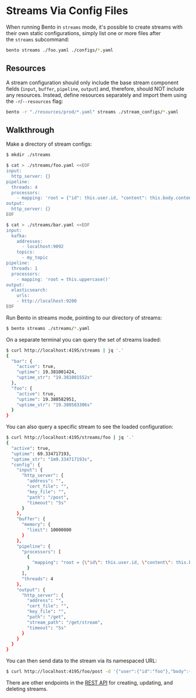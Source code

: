 # Streams Via Config Files

When running Bento in `streams` mode, it's possible to create streams with their own static configurations, simply list one or more files after the `streams` subcommand:

```bash
bento streams ./foo.yaml ./configs/*.yaml
```

## Resources

A stream configuration should only include the base stream component fields (`input`, `buffer`, `pipeline`, `output`) and, therefore, should NOT include any resources. Instead, define resources separately and import them using the `-r`/`--resources` flag:

```bash
bento -r "./resources/prod/*.yaml" streams ./stream_configs/*.yaml
```

## Walkthrough

Make a directory of stream configs:

```bash
$ mkdir ./streams

$ cat > ./streams/foo.yaml <<EOF
input:
  http_server: {}
pipeline:
  threads: 4
  processors:
    - mapping: 'root = {"id": this.user.id, "content": this.body.content}'
output:
  http_server: {}
EOF

$ cat > ./streams/bar.yaml <<EOF
input:
  kafka:
    addresses:
      - localhost:9092
    topics:
      - my_topic
pipeline:
  threads: 1
  processors:
    - mapping: 'root = this.uppercase()'
output:
  elasticsearch:
    urls:
    - http://localhost:9200
EOF
```

Run Bento in streams mode, pointing to our directory of streams:

```bash
$ bento streams ./streams/*.yaml
```

On a separate terminal you can query the set of streams loaded:

```bash
$ curl http://localhost:4195/streams | jq '.'
{
  "bar": {
    "active": true,
    "uptime": 19.381001424,
    "uptime_str": "19.381001552s"
  },
  "foo": {
    "active": true,
    "uptime": 19.380582951,
    "uptime_str": "19.380583306s"
  }
}
```

You can also query a specific stream to see the loaded configuration:

```bash
$ curl http://localhost:4195/streams/foo | jq '.'
{
  "active": true,
  "uptime": 69.334717193,
  "uptime_str": "1m9.334717193s",
  "config": {
    "input": {
      "http_server": {
        "address": "",
        "cert_file": "",
        "key_file": "",
        "path": "/post",
        "timeout": "5s"
      }
    },
    "buffer": {
      "memory": {
        "limit": 10000000
      }
    },
    "pipeline": {
      "processors": [
        {
          "mapping": "root = {\"id\": this.user.id, \"content\": this.body.content}",
        }
      ],
      "threads": 4
    },
    "output": {
      "http_server": {
        "address": "",
        "cert_file": "",
        "key_file": "",
        "path": "/get",
        "stream_path": "/get/stream",
        "timeout": "5s"
      }
    }
  }
}
```

You can then send data to the stream via its namespaced URL:

```bash
$ curl http://localhost:4195/foo/post -d '{"user":{"id":"foo"},"body":{"content":"bar"}}'
```

There are other endpoints in the [REST API](./streams_via_rest_api.md) for creating, updating, and deleting streams.